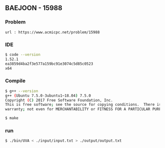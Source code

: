  
## BAEJOON - 15988

### Problem        
    url : https://www.acmicpc.net/problem/15988

### IDE 
```bash
$ code --version
1.52.1
ea3859d4ba2f3e577a159bc91e3074c5d85c0523
x64
```

### Compile
```bash
$ g++ --version
g++ (Ubuntu 7.5.0-3ubuntu1~18.04) 7.5.0
Copyright (C) 2017 Free Software Foundation, Inc.
This is free software; see the source for copying conditions.  There is NO
warranty; not even for MERCHANTABILITY or FITNESS FOR A PARTICULAR PURPOSE.

$ make
```

### run
```bash
$ ./bin/UVA < ./input/input.txt > ./output/output.txt
```


